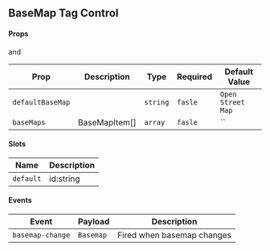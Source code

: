 ## BaseMap Tag Control

#### Props

<!--@include: ../../core/module/props.md-->

and

| Prop             | Description   | Type     | Required | Default Value     |
| ---------------- | ------------- | -------- | -------- | ----------------- |
| `defaultBaseMap` |               | `string` | `fasle`  | `Open Street Map` |
| `baseMaps`       | BaseMapItem[] | `array`  | `fasle`  | ``                |

#### Slots

| Name      | Description |
| --------- | ----------- |
| `default` | id:string   |

#### Events

| Event            | Payload   | Description                |
| ---------------- | --------- | -------------------------- |
| `basemap-change` | `Basemap` | Fired when basemap changes |
